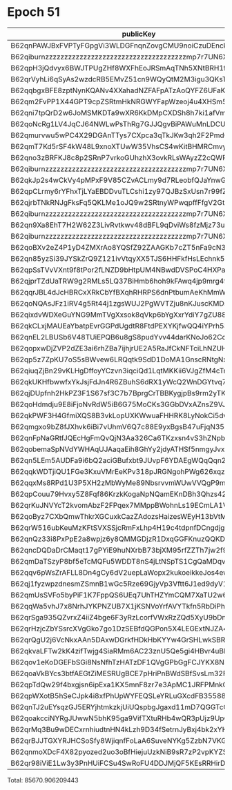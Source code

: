 # Epoch 51

| publicKey                                               | amount         | fee       | amountMina      | feeMina |
|---------------------------------------------------------|----------------|-----------|-----------------|---------|
| B62qnPAWJBxFVPTyFGpgVi3WLDGFnqnZovgCMU9noiCzuDEnckH18ZA | 25391998314544 | 100000000 | 25391.998314544 | 0.1     |
| B62qiburnzzzzzzzzzzzzzzzzzzzzzzzzzzzzzzzzzzzzzmp7r7UN6X | 25391998314544 | 100000000 | 25391.998314544 | 0.1     |
| B62qpH3jQdvyx6BWJTPUgZHf8WXFhEoJRSmAqTNh5XNtBRH1fjkf1gN | 3965656952592  | 100000000 | 3965.656952592  | 0.1     |
| B62qrVyhLi6qSyAs2wzdcRB5EMvZ51cn9WQyQtM2M3igu3QKsTwGJqd | 1966545022680  | 100000000 | 1966.54502268   | 0.1     |
| B62qqbgxBFE8zptNynKQANv4XXahadNZFAFpATzAoQYFZ6UFaKdghk1 | 1965693343968  | 100000000 | 1965.693343968  | 0.1     |
| B62qm2FvPP1X44GPT9cpZSRtmHkNRGWYFapWzeoj4u4XHSm5pNa3iFi | 1964801366640  | 100000000 | 1964.80136664   | 0.1     |
| B62qni7tpQrD2w6JoMSMKDTa9wXR6KkDMpCXDSh8h7ki1afVmkrnvno | 1920279173256  | 100000000 | 1920.279173256  | 0.1     |
| B62qoNcRg1LV4JqCJ64NWLwPsThRg7GJJQgvBiPAWuMnLDCUXigXV6d | 1743178366080  | 100000000 | 1743.17836608   | 0.1     |
| B62qmurvwu5wPC4X29DGAnTTys7CXpca3qTkJKw3qh2F2PmdCFkVcQ5 | 1733430620520  | 100000000 | 1733.43062052   | 0.1     |
| B62qmT7Kd5rSF4kW48L9xnoXTUwW35VhsCS4wKitBHMRCmvywYE7iy4 | 1598047202376  | 100000000 | 1598.047202376  | 0.1     |
| B62qno3zBRFKJ8c8p2SRnP7vrkoGUhzhX3ovkRLsWAyzZ2cQWRovcdr | 1658958663020  | 100000000 | 1658.95866302   | 0.1     |
| B62qiburnzzzzzzzzzzzzzzzzzzzzzzzzzzzzzzzzzzzzzmp7r7UN6X | 1658958663020  | 100000000 | 1658.95866302   | 0.1     |
| B62qkJp2s4wCkVy4pMPxF9V85CZvACLmy9d7RLeobfQJaYnwGThjAXM | 3096243374471  | 100000000 | 3096.243374471  | 0.1     |
| B62qpCLrmy6rYFhxTjLYaEBDDvuTLCshi1zy97QJBzSxUsn7r99fZPD | 3087168442813  | 100000000 | 3087.168442813  | 0.1     |
| B62qjrbTNkRNJgFksFq5QKLMe1oJQ9w2SRtnyWPwqpffFfgV2GtubWF | 1367299200809  | 100000000 | 1367.299200809  | 0.1     |
| B62qiburnzzzzzzzzzzzzzzzzzzzzzzzzzzzzzzzzzzzzzmp7r7UN6X | 1367299200808  | 100000000 | 1367.299200808  | 0.1     |
| B62qn9Xa8EhT7H2W62Z3LivRvtkwv48dBFL9qDviWs8fzMjz73upbmW | 1193422664078  | 100000000 | 1193.422664078  | 0.1     |
| B62qiburnzzzzzzzzzzzzzzzzzzzzzzzzzzzzzzzzzzzzzmp7r7UN6X | 1193422664078  | 100000000 | 1193.422664078  | 0.1     |
| B62qoBXv2eZ4P1yD4ZMXrAo8YQSfZ92ZAAGKb7cZT5nFa9cN33YD2ff | 1173721076199  | 100000000 | 1173.721076199  | 0.1     |
| B62qn85yzSi39JYSkZrQ9Z121ivVtqyXX5TJS6HHFkfHsLEchnk5Kv7 | 716971091000   | 100000000 | 716.971091      | 0.1     |
| B62qpSsTVvVXnt9f8tPor2fLNZD9bHtpUM4NBwdDVSPoC4HXPaHREyQ | 318266169535   | 100000000 | 318.266169535   | 0.1     |
| B62qjprTZdUaTRW9g2RMLs5LQ37BiHmb6hoh9kFAwq4jp9mrg4fLJvK | 342263329288   | 100000000 | 342.263329288   | 0.1     |
| B62qqrJBL4dJcHBRCxXRkCbYfBXqhRHRPS6dnPtbumAeKhMmWzQ3c4b | 342263311012   | 100000000 | 342.263311012   | 0.1     |
| B62qoNQAsJFz1iRV4g5Rt44j1zgsWUJ2PgWVTZju8nKJuscKMDsJbNw | 97133272403    | 100000000 | 97.133272403    | 0.1     |
| B62qixdvWDXeGuYNG9MmTVgXxsok8qVkp6bYgXxrYdiY7gZU88X6kY7 | 95673119134    | 100000000 | 95.673119134    | 0.1     |
| B62qkCLxjMAUEaYbatpEvrGGPdUgdtR8FtdPEXYKjfwQQ4iYPrh53Yn | 54251942381    | 100000000 | 54.251942381    | 0.1     |
| B62qnEL2LBUSb6V48TUiEPQB6u8gS8pudYvv44darKNoJo62Cd6S9zB | 52645135884    | 100000000 | 52.645135884    | 0.1     |
| B62qopxwDjZVP2dZE3ai6rhZBa7ijhjrUE2A5RaJfCkNFTciLhNZUHV | 35364480449    | 100000000 | 35.364480449    | 0.1     |
| B62qp5z7ZpKU7oS5sBWvew6LRQqtk9SdD1DoMA1GnscRNtgNxhRzz6C | 29112722729    | 100000000 | 29.112722729    | 0.1     |
| B62qiuqZjBn29vKLHgDffoyYCzvn3iqciQd1LqtMKKii6VJgZfM4cTm | 22844812480    | 100000000 | 22.84481248     | 0.1     |
| B62qkUKHfbwwfxYkJsjFdJn4R6ZBuhS6dRX1yWcQ2WnDGYtvq74jE4Y | 20486422063    | 100000000 | 20.486422063    | 0.1     |
| B62qjDUpfnh2HkPZ3F1S67sf3C7b7BprgCrTBBKygjpBs9rm2yTK6fb | 18273803175    | 100000000 | 18.273803175    | 0.1     |
| B62qoHdmdju9E8iFjoNvRdW5iB6G75MoCKs3GGbDVxAZnsZ9VJj8kRk | 18065308247    | 100000000 | 18.065308247    | 0.1     |
| B62qkPWF3H4GfmiXQS8B3vkLopUXKWwuaFHHRK8LyNokCi5dvhKvAwT | 13567157111    | 100000000 | 13.567157111    | 0.1     |
| B62qmgxo9bZ8fJXhvk6iBi7vUhmV6Q7c88E9yxBgsB47uFjqN35oRus | 12270931578    | 100000000 | 12.270931578    | 0.1     |
| B62qnFpNaGRtfJQEcHgFmQvQjN3Aa326Ca6TKzxsn4vS3hZNpbJAEHv | 6550955265     | 100000000 | 6.550955265     | 0.1     |
| B62qobemaSpNVdYWHAqUJAaqaEih8GhYy2jdyATHSf5nmgyJvxoA358 | 4985815665     | 100000000 | 4.985815665     | 0.1     |
| B62qn5LEm5AUDFa9i6bQ2aciGBufxbt9JUvpF6YDAEgWQqQqn2MSnr7 | 4966538111     | 100000000 | 4.966538111     | 0.1     |
| B62qqkWDTjiQU1FGe3KxuVMrEeKPv318pJRGNgohPWg626xqzyQZuzb | 4156541037     | 100000000 | 4.156541037     | 0.1     |
| B62qqxMs8RPd1U3P5XH2zMbWyMe89NbsrvvmWUwVVQgP9mNwZFVAGAx | 3570947007     | 100000000 | 3.570947007     | 0.1     |
| B62qpCouu79Hvxy5Z8Fqf86KrzkKogaNpNQamEKnDBh3Qhzs42ZAZVE | 3313757285     | 100000000 | 3.313757285     | 0.1     |
| B62qrKuJNVYcT2kvomAbzF2FPqex7MMppBWohnLs19ECmLA1V5mDxeB | 2064215666     | 100000000 | 2.064215666     | 0.1     |
| B62qoByz7CXbQmwThkrXGCuxkCazZAdozsHaizesWEyH13bVtMrgBcE | 1589668248     | 100000000 | 1.589668248     | 0.1     |
| B62qrW516ubKeuMzKFtSVXSSjcRmFxLhp4H19c4tdpnfDCngdjgJpZG | 1263893824     | 100000000 | 1.263893824     | 0.1     |
| B62qnQz33i8PxPpE2a8wpjz6y8QMMGDjzR1DxqGGFKnuzQQKD6a917B | 1092372145     | 100000000 | 1.092372145     | 0.1     |
| B62qncDQDaDrCMaqt17gPYiE9huNXrbB73bjXM95rfZZTh7jw2f9EvR | 889898987      | 100000000 | 0.889898987     | 0.1     |
| B62qmDaTSzyP8bf5eTcMQFu5WDDT8nS4jLtNSpTS1CgQaMDqvs9jTr8 | 447495754      | 100000000 | 0.447495754     | 0.1     |
| B62qqv6pWsZrAFLL8Dn4gCy6dV2uepLaWopx2kukoeikkeJos4ewbBt | 429843494      | 100000000 | 0.429843494     | 0.1     |
| B62qj1fyzwpzdnesmZSmnB1wGc5Rze69GjyVp3Vftt6J1ed9dyV1BT9 | 286929943      | 100000000 | 0.286929943     | 0.1     |
| B62qmUsSVFo5byPiF1K7FppQS6UEq7UhTHZYmCQM7XaTU2w6Fci75CP | 236562137      | 100000000 | 0.236562137     | 0.1     |
| B62qqWa5vhJ7x8NrhJYKPNZUB7X1jKSNVoYrfAVYTkfn5RbDiPhxEiz | 212331125      | 100000000 | 0.212331125     | 0.1     |
| B62qrSga935QZvrxZ4iiZ4bge6F3yRzLcorfVWxRzZQd5XyU9bDmScc | 147648350      | 100000000 | 0.14764835      | 0.1     |
| B62qrHzjcZbYSsrcXVgGko7go1DzSEBfdQGPon5X4LEGExtNJZA4ECj | 123114280      | 100000000 | 0.12311428      | 0.1     |
| B62qrQgU2j6VcNkxAAn5DAxwDGrkfHDkHbKYYw4GrSHLwkSBR5TY6sw | 112234075      | 100000000 | 0.112234075     | 0.1     |
| B62qkvaLFTw2kK4zifTwjg4SiaRMm6AC23znU5Qe5gi4HBvr4uBLEQu | 95180615       | 100000000 | 0.095180615     | 0.1     |
| B62qov1eKoDGEFbSGi8NsNfhTzHATzDF1QVgGPbGgFCJYKX8NSVva1T | 79145519       | 100000000 | 0.079145519     | 0.1     |
| B62qoaVkBYcs3btfAEGtZiMESRUgBCE7pHriPnBWdSBfSvsLm32FNGr | 67965340       | 100000000 | 0.06796534      | 0.1     |
| B62qpTdQw29f4bxgjsn6ipExa1KX5mnF8zr7e3ApMC1JRFPMnkQp4tR | 42621794       | 100000000 | 0.042621794     | 0.1     |
| B62qpWXotB5hSeCJpk4i8xfPhUpWYFEQSLeYRLuGXcdFB35588y6tD3 | 37011350       | 100000000 | 0.03701135      | 0.1     |
| B62qnTJ2uEYsqzGJ5ERYjhtmkzkjUiUQspbgJgaxd11mD7QGGTcCrNU | 33207502       | 100000000 | 0.033207502     | 0.1     |
| B62qoakcciNYRgJUwwN5bhK95ga9VifTXtuRHb4wQR3pUjz9UpQmZx3 | 23926417       | 100000000 | 0.023926417     | 0.1     |
| B62qrMq3Bu9wDECxrnhiudtnHN4kLzh9D34fSetrnJyBxj4bk2xYHS3 | 8737543        | 100000000 | 0.008737543     | 0.1     |
| B62qrBJJTGXYRJHCSoSfy8WjiqnfFoLaA6SuveNYKg5ZzbN7VKGidbt | 1564331        | 100000000 | 0.001564331     | 0.1     |
| B62qnmoXDcF4X82pyozed2uo3oBfHiejuUzkNiB9sR7zP2vpKYZSrKf | 451311         | 100000000 | 0.000451311     | 0.1     |
| B62qr98iViE1Lw3y3PnHUiFCSu4SwRoFU4DDJMjQF5KEsRRHirDDqDt | 358            | 100000000 | 3.58e-7         | 0.1     |

Total: 85670.906209443 
